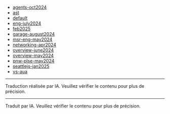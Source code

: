 * [agents-oct2024](https://microsoft.github.io/genaiscript/slides/agents-oct2024/)
* [ast](https://microsoft.github.io/genaiscript/slides/ast/)
* [default](https://microsoft.github.io/genaiscript/slides/default/)
* [eng-july2024](https://microsoft.github.io/genaiscript/slides/eng-july2024/)
* [feb2025](https://microsoft.github.io/genaiscript/slides/feb2025/)
* [garage-august2024](https://microsoft.github.io/genaiscript/slides/garage-august2024/)
* [msr-eng-may2024](https://microsoft.github.io/genaiscript/slides/msr-eng-may2024/)
* [networking-apr2024](https://microsoft.github.io/genaiscript/slides/networking-apr2024/)
* [overview-june2024](https://microsoft.github.io/genaiscript/slides/overview-june2024/)
* [overview-may2024](https://microsoft.github.io/genaiscript/slides/overview-may2024/)
* [pnw-plse-may2024](https://microsoft.github.io/genaiscript/slides/pnw-plse-may2024/)
* [seattlejs-jan2025](https://microsoft.github.io/genaiscript/slides/seattlejs-jan2025/)
* [vs-aua](https://microsoft.github.io/genaiscript/slides/vs-aua/)

<hr />

Traduction réalisée par IA. Veuillez vérifier le contenu pour plus de précision.

<hr />

Traduit par IA. Veuillez vérifier le contenu pour plus de précision.